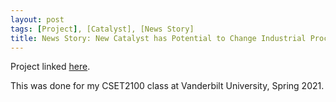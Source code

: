 ```yaml
---
layout: post
tags: [Project], [Catalyst], [News Story]
title: News Story: New Catalyst has Potential to Change Industrial Processes
---
```

Project linked [here](https://nbviewer.jupyter.org/github/jeffreycheng3421/jeffreycheng3421.github.io/blob/master/CSET2100/CatalystStory.pdf).

This was done for my CSET2100 class at Vanderbilt University, Spring 2021.
